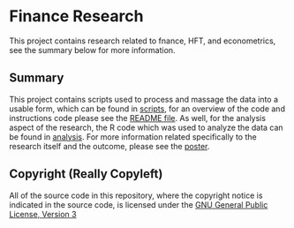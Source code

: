 Finance Research
================

This project contains research related to fnance, HFT, and econometrics, see the summary below for
more information.


Summary
-----------------

This project contains scripts used to process and massage the data into a usable form, which can be found in 
[scripts](scripts/), for an overview of the code and instructions code please see the [README file](scripts/README.md).
As well, for the analysis aspect of the research, the R code which was used to analyze the data can be found in
[analysis](analysis/). For more information related specifically to the research itself and the outcome, please 
see the [poster](poster/STAR_award_poster_2013.pdf).


Copyright (Really Copyleft)
---------------------------

All of the source code in this repository, where the copyright notice is indicated in the source
code, is licensed under the [GNU General Public License, Version 3](http://www.gnu.org/licenses/gpl.html)
